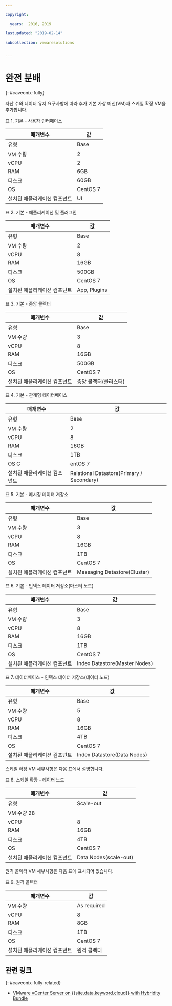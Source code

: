 ```yaml
---

copyright:

  years:  2016, 2019

lastupdated: "2019-02-14"

subcollection: vmwaresolutions


---
```


# 완전 분배
{: #caveonix-fully}

자산 수와 데이터 유지 요구사항에 따라 추가 기본 가상 머신(VM)과 스케일 확장 VM을 추가합니다.

표 1. 기본 - 사용자 인터페이스

|매개변수	|값|
|---|---|
|유형	| Base|
|VM 수량	|2|
|vCPU	|2|
|RAM	|6GB|
|디스크	|60GB|
|OS	|CentOS 7|
|설치된 애플리케이션 컴포넌트	|UI|

표 2. 기본 - 애플리케이션 및 플러그인

|매개변수	|값|
|---|---|
|유형	| Base|
|VM 수량	|2|
|vCPU	|8|
|RAM	| 16GB|
|디스크	|500GB|
|OS	|CentOS 7|
|설치된 애플리케이션 컴포넌트	|App, Plugins|

표 3. 기본 - 중앙 콜렉터

|매개변수	|값 |
|---|---|
|유형	| Base |
|VM 수량	| 3 |
|vCPU	|8 |
|RAM	| 16GB |
|디스크	|500GB |
|OS	|CentOS 7 |
|설치된 애플리케이션 컴포넌트	|중앙 콜렉터(클러스터) |

표 4. 기본 - 관계형 데이터베이스

|매개변수	|값 |
|---|---|
|유형	| Base |
|VM 수량	|2 |
|vCPU	|8 |
|RAM	| 16GB |
|디스크	|1TB |
|OS	C|entOS 7 |
|설치된 애플리케이션 컴포넌트	|Relational Datastore(Primary / Secondary) |

표 5. 기본 - 메시징 데이터 저장소

|매개변수	|값 |
|---|---|
|유형	| Base |
|VM 수량	| 3 |
|vCPU	|8 |
|RAM	| 16GB |
|디스크	|1TB |
|OS	|CentOS 7 |
|설치된 애플리케이션 컴포넌트	|Messaging Datastore(Cluster) |

표 6. 기본 - 인덱스 데이터 저장소(마스터 노드)

|매개변수	|값 |
|---|---|
|유형	| Base |
|VM 수량	| 3 |
|vCPU	|8 |
|RAM	| 16GB |
|디스크	|1TB |
|OS	|CentOS 7 |
|설치된 애플리케이션 컴포넌트	|Index Datastore(Master Nodes) |

표 7. 데이터베이스 - 인덱스 데이터 저장소(데이터 노드)

|매개변수	|값 |
|---|---|
|유형	| Base |
|VM 수량	|5 |
|vCPU	|8 |
|RAM	| 16GB |
|디스크	|4TB |
|OS	|CentOS 7 |
|설치된 애플리케이션 컴포넌트	|Index Datastore(Data Nodes) |

스케일 확장 VM 세부사항은 다음 표에서 설명합니다.

표 8. 스케일 확장 - 데이터 노드

|매개변수	|값 |
|---|---|
|유형	|Scale-out |
|VM 수량 28 |
|vCPU	|8 |
|RAM	| 16GB |
|디스크	|4TB |
|OS	|CentOS 7 |
|설치된 애플리케이션 컴포넌트	|Data Nodes(scale-out) |

원격 콜렉터 VM 세부사항은 다음 표에 표시되어 있습니다.

표 9. 원격 콜렉터

|매개변수	|값 |
|---|---|
|VM 수량	|As required |
|vCPU	|8 |
|RAM	| 8GB |
|디스크	|1TB |
|OS	|CentOS 7 |
|설치된 애플리케이션 컴포넌트	|원격 콜렉터 |

## 관련 링크
{: #caveonix-fully-related}

* [VMware vCenter Server on {{site.data.keyword.cloud}} with Hybridity Bundle](/docs/services/vmwaresolutions/archiref/vcs?topic=vmware-solutions-vcs-hybridity-intro)
